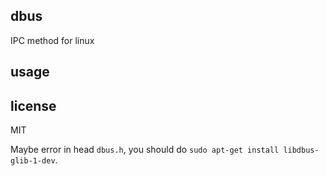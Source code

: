 ## dbus
IPC method for linux

## usage

## license
MIT

Maybe error in head `dbus.h`, you should do `sudo apt-get install libdbus-glib-1-dev`.

